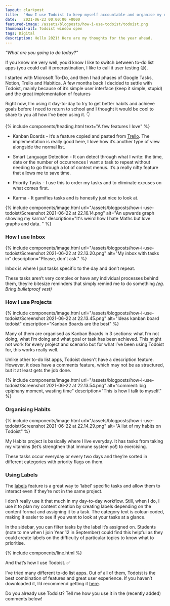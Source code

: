 ```yaml
---
layout: clarkpost
title:  "How I use Todoist to keep myself accountable and organise my day."
date:   2021-06-23 00:00:00 +0000
featured-image: /assets/blogposts/how-i-use-todoist/todoist.png
thumbnail-alt: Todoist window open
tags: Digital
description: Hello 2021! Here are my thoughts for the year ahead.
---
```

_“What are you going to do today?”_

If you know me very well, you’d know I like to switch between to-do list apps (you could call it procrastination, I like to call it user testing 😉). 

I started with Microsoft To-Do, and then I had phases of Google Tasks, Notion, Trello and Habitica. A few months back I decided to settle with Todoist, mainly because of it’s simple user interface (keep it simple, stupid) and the great implementation of features 

Right now, I’m using it day-to-day to try to get better habits and achieve goals before I need to return to school and I thought it would be cool to share to you all how I’ve been using it. 👇

{% include components/heading.html text="A few features I love" %}

* Kanban Boards - It’s a feature copied and pasted from [Trello](https://trello.com/). The implementation is really good here, I love how it’s another type of view alongside the normal list. 

* Smart Language Detection - It can detect through what I write: the time, date or the number of occurrences I want a task to repeat without needing to go through a lot of context menus. It’s a really nifty feature that allows me to save time. 

* Priority Tasks - I use this to order my tasks and to eliminate excuses on what comes first.

* Karma - It gamifies tasks and is honestly just nice to look at.

{% include components/image.html url="/assets/blogposts/how-i-use-todoist/Screenshot 2021-06-22 at 22.16.14.png" alt="An upwards graph showing my karma" description="It's weird how I hate Maths but love graphs and data. " %}

### How I use Inbox

{% include components/image.html url="/assets/blogposts/how-i-use-todoist/Screenshot 2021-06-22 at 22.13.20.png" alt="My inbox with tasks in" description="Please, don't ask." %}

Inbox is where I put tasks specific to the day and don’t repeat. 

These tasks aren’t very complex or have any individual processes behind them, they’re bitesize reminders that simply remind me to do something _(eg. Bring bulletproof vest)_


### How I use Projects

{% include components/image.html url="/assets/blogposts/how-i-use-todoist/Screenshot 2021-06-22 at 22.13.45.png" alt="Ideas kanban board todoist" description="Kanban Boards are the best" %}

Many of them are organised as Kanban Boards in 3 sections: what I’m not doing, what I’m doing and what goal or task has been achieved. This might not work for every project and scenario but for what I’ve been using Todoist for, this works really well. 

Unlike other to-do list apps, Todoist doesn't have a description feature. However, it does have a comments feature, which may not be as structured, but it at least gets the job done. 

{% include components/image.html url="/assets/blogposts/how-i-use-todoist/Screenshot 2021-06-22 at 22.13.54.png" alt="comment: big epiphany moment, wasting time" description="This is how I talk to myself." %}

### Organising Habits

{% include components/image.html url="/assets/blogposts/how-i-use-todoist/Screenshot 2021-06-22 at 22.14.29.png" alt="A list of my habits on Todoist" %}

My Habits project is basically where I live everyday. It has tasks from taking my vitamins (let’s strengthen that immune system yo!) to exercising. 

These tasks occur everyday or every two days and they’re sorted in different categories with priority flags on them.


### Using Labels

The [labels](https://youtu.be/Ekbpnu--uxQ) feature is a great way to ‘label’ specific tasks and allow them to interact even if they’re not in the same project. 

I don’t really use it that much in my day-to-day workflow. Still, when I do, I use it to plan my content creation by creating labels depending on the content format and assigning it to a task. The category text is colour-coded, making it easier to see if you want to look at your tasks at a glance. 

In the sidebar, you can filter tasks by the label it’s assigned on. Students (note to me when I join Year 12 in September) could find this helpful as they could create labels on the difficulty of particular topics to know what to prioritise. 

{% include components/line.html %}

And that’s how I use Todoist. ✅

I’ve tried many different to-do list apps. Out of all of them, Todoist is the best combination of features and great user experience. If you haven’t downloaded it, I’d recommend getting it [here](https://todoist.com/r/clark_narvas_yklnbb).

Do you already use Todoist? Tell me how you use it in the (recently added) comments below!
